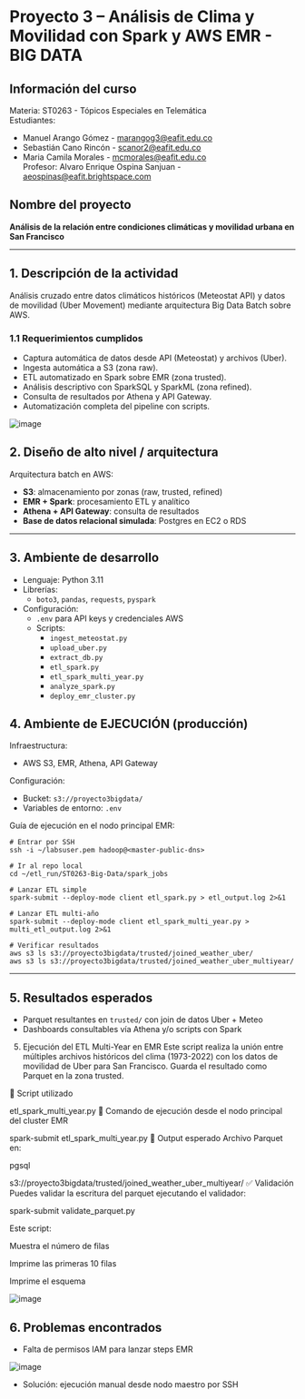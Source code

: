 # Proyecto 3 – Análisis de Clima y Movilidad con Spark y AWS EMR - BIG DATA

## Información del curso
Materia: ST0263 - Tópicos Especiales en Telemática  
Estudiantes:  
- Manuel Arango Gómez - marangog3@eafit.edu.co  
- Sebastián Cano Rincón - scanor2@eafit.edu.co  
- Maria Camila Morales - mcmorales@eafit.edu.co  
Profesor: Alvaro Enrique Ospina Sanjuan - aeospinas@eafit.brightspace.com

## Nombre del proyecto

**Análisis de la relación entre condiciones climáticas y movilidad urbana en San Francisco**

---

## 1. Descripción de la actividad

Análisis cruzado entre datos climáticos históricos (Meteostat API) y datos de movilidad (Uber Movement) mediante arquitectura Big Data Batch sobre AWS.

### 1.1 Requerimientos cumplidos

- Captura automática de datos desde API (Meteostat) y archivos (Uber).
- Ingesta automática a S3 (zona raw).
- ETL automatizado en Spark sobre EMR (zona trusted).
- Análisis descriptivo con SparkSQL y SparkML (zona refined).
- Consulta de resultados por Athena y API Gateway.
- Automatización completa del pipeline con scripts.

![image](https://github.com/user-attachments/assets/de184001-a6d6-4ed0-9a3d-f1ef8ba864ad)


## 2. Diseño de alto nivel / arquitectura

Arquitectura batch en AWS:
- **S3**: almacenamiento por zonas (raw, trusted, refined)
- **EMR + Spark**: procesamiento ETL y analítico
- **Athena + API Gateway**: consulta de resultados
- **Base de datos relacional simulada**: Postgres en EC2 o RDS

---

## 3. Ambiente de desarrollo

- Lenguaje: Python 3.11
- Librerías:
  - `boto3`, `pandas`, `requests`, `pyspark`
- Configuración:
  - `.env` para API keys y credenciales AWS
  - Scripts:
    - `ingest_meteostat.py`
    - `upload_uber.py`
    - `extract_db.py`
    - `etl_spark.py`
    - `etl_spark_multi_year.py`
    - `analyze_spark.py`
    - `deploy_emr_cluster.py`

## 4. Ambiente de EJECUCIÓN (producción)

Infraestructura:
- AWS S3, EMR, Athena, API Gateway

Configuración:
- Bucket: `s3://proyecto3bigdata/`
- Variables de entorno: `.env`

Guía de ejecución en el nodo principal EMR:

```
# Entrar por SSH
ssh -i ~/labsuser.pem hadoop@<master-public-dns>

# Ir al repo local
cd ~/etl_run/ST0263-Big-Data/spark_jobs

# Lanzar ETL simple
spark-submit --deploy-mode client etl_spark.py > etl_output.log 2>&1

# Lanzar ETL multi-año
spark-submit --deploy-mode client etl_spark_multi_year.py > multi_etl_output.log 2>&1

# Verificar resultados
aws s3 ls s3://proyecto3bigdata/trusted/joined_weather_uber/
aws s3 ls s3://proyecto3bigdata/trusted/joined_weather_uber_multiyear/
```

---

## 5. Resultados esperados

- Parquet resultantes en `trusted/` con join de datos Uber + Meteo
- Dashboards consultables vía Athena y/o scripts con Spark

5. Ejecución del ETL Multi-Year en EMR
Este script realiza la unión entre múltiples archivos históricos del clima (1973-2022) con los datos de movilidad de Uber para San Francisco. Guarda el resultado como Parquet en la zona trusted.

📁 Script utilizado


etl_spark_multi_year.py
📌 Comando de ejecución desde el nodo principal del cluster EMR


spark-submit etl_spark_multi_year.py
🎯 Output esperado
Archivo Parquet en:

pgsql

s3://proyecto3bigdata/trusted/joined_weather_uber_multiyear/
✅ Validación
Puedes validar la escritura del parquet ejecutando el validador:


spark-submit validate_parquet.py

Este script:

Muestra el número de filas

Imprime las primeras 10 filas

Imprime el esquema

![image](https://github.com/user-attachments/assets/16238f43-5f26-45f8-8380-39d05250ce0a)


## 6. Problemas encontrados

- Falta de permisos IAM para lanzar steps EMR

![image](https://github.com/user-attachments/assets/f686c2a5-a440-4762-9e17-0cfaeda02fb0)

- Solución: ejecución manual desde nodo maestro por SSH
